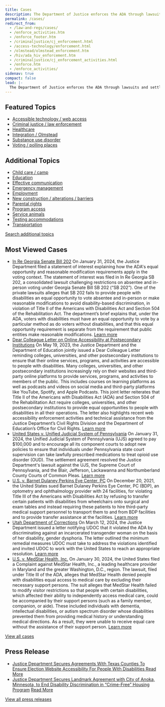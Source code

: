 ```yaml
---
title: Cases
description: The Department of Justice enforces the ADA through lawsuits and settlement agreements to achieve greater access, inclusion, and equal opportunity for people with disabilities.
permalink: /cases/
redirect_from:
  - /law-and-regs/cases/
  - /enforce_activities.htm
  - /enforce_footer.htm
  - /criminaljustice/cj_enforcement.html
  - /access-technology/enforcement.html
  - /olmstead/olmstead_enforcement.htm
  - /hiv/ada_hiv_enforcement.htm
  - /criminaljustice/cj_enforcement_activities.html
  - /enforce.htm
  - /enforce_activities/
sidenav: true
compact: false
lead: |-
  The Department of Justice enforces the ADA through lawsuits and settlement agreements to achieve greater access, inclusion, and equal opportunity for people with disabilities.
---
```



<section class="featuredlinks">

## Featured Topics

- [Accessible technology / web access](https://www.justice.gov/crt/disability-rights-cases?search_api_fulltext=%22Accessible+technology%22+or+%22web+access%22&sort_by=field_date)
- [Criminal justice / law enforcement](https://www.justice.gov/crt/disability-rights-cases?search_api_fulltext=%22Criminal+justice%22+or+%22law+enforcement%22&sort_by=field_date)
- [Healthcare](https://www.justice.gov/crt/disability-rights-cases?search_api_fulltext=%22Healthcare%22&sort_by=field_date)
- [Integration / Olmstead](https://www.justice.gov/crt/disability-rights-cases?search_api_fulltext=%22Integration%22+or+%22Olmstead%22+&sort_by=field_date)
- [Substance use disorder](https://www.justice.gov/crt/disability-rights-cases?search_api_fulltext=%22Substance+Use+Disorder%22&sort_by=field_date)
- [Voting / polling places](https://www.justice.gov/crt/disability-rights-cases?search_api_fulltext=%22Voting%22+or+%22polling+places%22+&sort_by=field_date)

</section>

<section class="manylinks">

## Additional Topics

- [Child care / camp](https://www.justice.gov/crt/disability-rights-cases?search_api_fulltext=%22child+care%22+or+%22camp%22&sort_by=field_date)
- [Education](https://www.justice.gov/crt/disability-rights-cases?search_api_fulltext=education&sort_by=field_date)
- [Effective communication](https://www.justice.gov/crt/disability-rights-cases?search_api_fulltext=%22effective+communication%22&sort_by=field_date)
- [Emergency management](https://www.justice.gov/crt/disability-rights-cases?search_api_fulltext=%22Emergency+management%22&sort_by=field_date)
- [Employment](https://www.justice.gov/crt/disability-rights-cases?search_api_fulltext=%22employment%22&sort_by=field_date)
- [New construction / alterations / barriers](https://www.justice.gov/crt/disability-rights-cases?search_api_fulltext=%22New+construction%22+or+%22alterations%22+or+%22barriers%22&sort_by=field_date)
- [Parental rights](https://www.justice.gov/crt/disability-rights-cases?search_api_fulltext=%22Parental+Rights%22&sort_by=field_date)
- [Program access](https://www.justice.gov/crt/disability-rights-cases?search_api_fulltext=%22program+access%22&sort_by=field_date)
- [Service animals](https://www.justice.gov/crt/disability-rights-cases?search_api_fulltext=%22Service+animals%22&sort_by=field_date)
- [Testing accommodations](https://www.justice.gov/crt/disability-rights-cases?search_api_fulltext=%22Testing+accommodations%22+&sort_by=field_date)
- [Transportation](https://www.justice.gov/crt/disability-rights-cases?search_api_fulltext=transportation&sort_by=field_date)

[Search additional topics](https://www.justice.gov/crt/disability-rights-cases)

</section>

<section class="descriptionlinks">

## Most Viewed Cases

- [In Re Georgia Senate Bill 202](https://www.justice.gov/crt/case/re-georgia-senate-bill-202) On January 31, 2024, the Justice Department filed a statement of interest explaining how the ADA's equal opportunity and reasonable modification requirements apply in the voting context. The statement of interest was filed in In Re Georgia SB 202, a consolidated lawsuit challenging restrictions on absentee and in-person voting under Georgia Senate Bill SB 202 (“SB 202”). One of the private lawsuits alleges that SB 202 fails to provide people with disabilities an equal opportunity to vote absentee and in-person or make reasonable modifications to avoid disability-based discrimination, in violation of Title II of the Americans with Disabilities Act and Section 504 of the Rehabilitation Act. The department’s brief explains that, under the ADA, voters with disabilities must have an equal opportunity to vote by a particular method as do voters without disabilities, and that this equal opportunity requirement is separate from the requirement that public entities make reasonable modifications. [Learn more](https://www.justice.gov/crt/case/re-georgia-senate-bill-202)
- [Dear Colleague Letter on Online Accessibility at Postsecondary Institutions](https://www.justice.gov/crt/case/dear-colleague-letter-online-accessibility-postsecondary-institutions) On May 19, 2023, the Justice Department and the Department of Education jointly issued a Dear Colleague Letter reminding colleges, universities, and other postsecondary institutions to ensure that their online services, programs, and activities are accessible to people with disabilities. Many colleges, universities, and other postsecondary institutions increasingly rely on their websites and third-party online platforms to provide services, programs, and activities to members of the public. This includes courses on learning platforms as well as podcasts and videos on social media and third-party platforms like YouTube, Spotify, and Apple Podcasts. This joint letter reiterates that Title II of the Americans with Disabilities Act (ADA) and Section 504 of the Rehabilitation Act require colleges, universities, and other postsecondary institutions to provide equal opportunities to people with disabilities in all their operations. The letter also highlights recent web accessibility enforcement activities and technical assistance from the Justice Department’s Civil Rights Division and the Department of Education’s Office for Civil Rights. [Learn more](https://www.justice.gov/crt/case/dear-colleague-letter-online-accessibility-postsecondary-institutions)
- [United States v. Unified Judicial System of Pennsylvania](https://www.justice.gov/crt/case/united-states-v-unified-judicial-system-pennsylvania) On January 31, 2024, the Unified Judicial System of Pennsylvania (UJS) agreed to pay $100,000 and to encourage all its component courts to adopt new policies to ensure that individuals under Pennsylvania state court supervision can take lawfully prescribed medications to treat opioid use disorder (OUD). The settlement agreement resolved the Justice Department's lawsuit against the UJS, the Supreme Court of Pennsylvania, and the Blair, Jefferson, Lackawanna and Northumberland County Courts of Common Pleas. [Learn more](https://www.justice.gov/crt/case/united-states-v-unified-judicial-system-pennsylvania)
- [U.S. v. Barnet Dulaney Perkins Eye Center, PC](https://www.justice.gov/crt/case/us-v-barnet-dulaney-perkins-eye-center-pc) On December 20, 2021, the United States sued Barnet Dulaney Perkins Eye Center, PC (BDP), an optometry and ophthalmology provider with 24 facilities, for violating Title III of the Americans with Disabilities Act by refusing to transfer certain patients with disabilities from wheelchairs onto surgical and exam tables and instead requiring these patients to hire third-party medical support personnel to transport them to and from BDP facilities and to provide transfer assistance at the facilities. [Learn more](https://www.justice.gov/crt/case/us-v-barnet-dulaney-perkins-eye-center-pc)
- [Utah Department of Corrections](https://www.justice.gov/crt/case/utah-department-corrections) On March 12, 2024, the Justice Department issued a letter notifying UDOC that it violated the ADA by discriminating against an incarcerated transgender woman on the basis of her disability, gender dysphoria. The letter outlined the minimum remedial measures UDOC must take to address the violations identified and invited UDOC to work with the United States to reach an appropriate resolution. [Learn more](https://www.justice.gov/crt/case/utah-department-corrections)
- [U.S. v. MedStar Health, Inc.](https://www.justice.gov/crt/case/us-v-medstar-health-inc) On January 30, 2024, the United States filed a Complaint against MedStar Health, Inc., a leading healthcare provider in Maryland and the greater Washington, D.C., region. The lawsuit, filed under Title III of the ADA, alleges that MedStar Health denied people with disabilities equal access to medical care by excluding their necessary support persons. The suit alleges that MedStar Health failed to modify visitor restrictions so that people with certain disabilities, which affected their ability to independently access medical care, could be accompanied by their support persons (such as a family member, companion, or aide). These included individuals with dementia, intellectual disabilities, or autism spectrum disorder whose disabilities prevented them from providing medical history or understanding medical directions. As a result, they were unable to receive equal care without the assistance of their support person. [Learn more](https://www.justice.gov/crt/case/us-v-medstar-health-inc)

<a href="https://www.justice.gov/crt/disability-rights-cases" class="view-all-button">View all cases</a>

</section>

<section class="readlinks">

## Press Release

- [Justice Department Secures Agreements With Texas Counties To Ensure Election Website Accessibility For People With Disabilities
  ](https://www.justice.gov/opa/pr/justice-department-secures-agreements-texas-counties-ensure-election-website-accessibility) [Read More](https://www.justice.gov/opa/pr/justice-department-secures-agreements-texas-counties-ensure-election-website-accessibility)
- [Justice Department Secures Landmark Agreement with City of Anoka, Minnesota, to End Disability Discrimination in “Crime-Free” Housing Program](https://www.justice.gov/opa/pr/justice-department-secures-landmark-agreement-city-anoka-minnesota-end-disability) [Read More](https://www.justice.gov/opa/pr/justice-department-secures-landmark-agreement-city-anoka-minnesota-end-disability)

<a href="https://www.justice.gov/news/press-releases" class="view-all-button">View all press releases</a>

</section>
